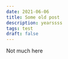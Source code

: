 ```yaml
---
date: 2021-06-06
title: Some old post
description: yearssss
tags: test
draft: false
---
```


Not much here

